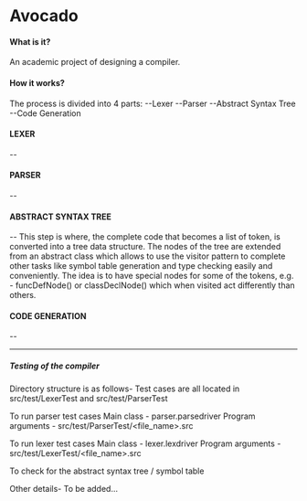 <h1>Avocado</h1>

<h4> What is it? </h3>

An academic project of designing a compiler.

<h4> How it works?</h4>

The process is divided into 4 parts:
--Lexer
--Parser
--Abstract Syntax Tree
--Code Generation

<h4>LEXER</h4>
--
<h4>PARSER</h4>
--
<h4>ABSTRACT SYNTAX TREE</h4>
--
This step is where, the complete code that becomes a list of token, is converted into a tree data structure.
The nodes of the tree are extended from an abstract class which allows to use the visitor pattern to complete
other tasks like symbol table generation and type checking easily and conveniently.
The idea is to have special nodes for some of the tokens, e.g. - funcDefNode() or classDeclNode() which when 
visited act differently than others.

<h4>CODE GENERATION</h4>
--

---


<h5>Testing of the compiler</h5>

Directory structure is as follows-
Test cases are all located in src/test/LexerTest and src/test/ParserTest

To run parser test cases
Main class - parser.parsedriver
Program arguments - src/test/ParserTest/<file_name>.src

To run lexer test cases
Main class - lexer.lexdriver
Program arguments - src/test/LexerTest/<file_name>.src

To check for the abstract syntax tree / symbol table


Other details-
To be added...